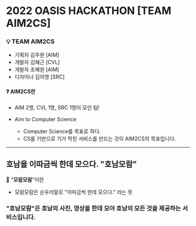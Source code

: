 # 2022 OASIS HACKATHON [TEAM AIM2CS]

### **💡 TEAM AIM2CS**

- 기획자 김주완 [AIM]
- 개발자 김혜근 [CVL]
- 개발자 조혜원 [AIM]
- 디자이너 김아영 [SRC]

#### ❓ AIM2CS란

- AIM 2명, CVL 1명, SRC 1명이 모인 팀!

- Aim to Computer Science
  - Computer Science를 목표로 하다.
  - CS를 기반으로 기가 막힌 서비스를 만드는 것이 AIM2CS의 목표입니다.

<hr>

## 호남을 이따금씩 한데 모으다. "호남모람"

📌 "**모람모람**"이란

- 모람모람은 순우리말로 "이따금씩 한데 모으다." 라는 뜻

### "호남모람"은 호남의 사진, 영상을 한데 모아 호남의 모든 것을 제공하는 서비스입니다.
